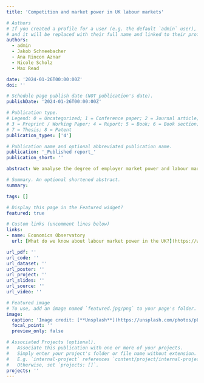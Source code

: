 ```yaml
---
title: 'Competition and market power in UK labour markets'

# Authors
# If you created a profile for a user (e.g. the default `admin` user), write the username (folder name) here
# and it will be replaced with their full name and linked to their profile.
authors:
  - admin
  - Jakob Schneebacher
  - Ana Rincon Aznar
  - Nicole Scholz
  - Max Read

date: '2024-01-26T00:00:00Z'
doi: ''

# Schedule page publish date (NOT publication's date).
publishDate: '2024-01-26T00:00:00Z'

# Publication type.
# Legend: 0 = Uncategorized; 1 = Conference paper; 2 = Journal article;
# 3 = Preprint / Working Paper; 4 = Report; 5 = Book; 6 = Book section;
# 7 = Thesis; 8 = Patent
publication_types: ['4']

# Publication name and optional abbreviated publication name.
publication: '_Published report_'
publication_short: ''

abstract: We analyse the degree of employer market power and labour market concentration in the UK. We investigate the relationship between employer power, labour market institutions, and labour market outcomes. We also assess the impact of four trends driving the changing nature of work that could potentially impact employer market power - working-from-home and hybrid working, the rise of the gig economy, restrictive covenants, and changes in pay-setting policies. We find that in the UK, employer market power and labour market concentration have not increased over the last twenty years, in contrast to the US. Nonetheless, there are large and persistent differences in both measures across regions, occupations, and firms. For affected workers, concentrated labour markets have a very real cost. Comparing similar workers, wages are on average 10% lower in the most concentrated labour markets compared to the least concentrated.

# Summary. An optional shortened abstract.
summary: 

tags: []

# Display this page in the Featured widget?
featured: true

# Custom links (uncomment lines below)
links:
- name: Economics Observatory
  url: [What do we know about labour market power in the UK?](https://www.economicsobservatory.com/what-do-we-know-about-labour-market-power-in-the-uk)

url_pdf: ''
url_code: ''
url_dataset: ''
url_poster: ''
url_project: ''
url_slides: ''
url_source: ''
url_video: ''

# Featured image
# To use, add an image named `featured.jpg/png` to your page's folder.
image:
  caption: 'Image credit: [**Unsplash**](https://unsplash.com/photos/pLCdAaMFLTE)'
  focal_point: ''
  preview_only: false

# Associated Projects (optional).
#   Associate this publication with one or more of your projects.
#   Simply enter your project's folder or file name without extension.
#   E.g. `internal-project` references `content/project/internal-project/index.md`.
#   Otherwise, set `projects: []`.
projects: ''
---
```

